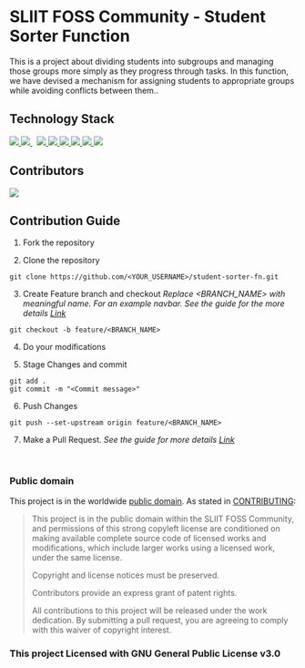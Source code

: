 # SLIIT FOSS Community - Student Sorter Function

This is a project about dividing students into subgroups and managing those groups more simply as they progress through tasks. In this function, we have devised a mechanism for assigning students to appropriate groups while avoiding conflicts between them.. 

## Technology Stack

<a href="https://www.typescriptlang.org/" target="_blank"> 
	<img src="https://img.icons8.com/color/48/000000/typescript.png"/>
</a>
<a style="padding-right:8px;" href="https://nodejs.org" target="_blank"> 
	<img src="https://img.icons8.com/color/48/000000/nodejs.png"/> 
</a>
<a href="https://developer.mozilla.org/en-US/docs/Web/JavaScript" target="_blank"> 
	<img src="https://img.icons8.com/color/48/000000/javascript.png"/> 
</a> 
<a href="https://www.w3.org/html/" target="_blank"> 
	<img src="https://img.icons8.com/color/48/000000/html-5.png"/> 
</a> 
<a href="https://www.w3schools.com/css/" target="_blank"> 
	<img src="https://img.icons8.com/color/48/000000/css3.png"/> 
</a> 
<a href="https://getbootstrap.com" target="_blank"> 
	<img src="https://img.icons8.com/color/48/000000/bootstrap.png"/> 
</a>
<a href="https://git-scm.com/" target="_blank"> 
	<img src="https://img.icons8.com/color/48/000000/git.png"/> 
</a> 
<a href="https://github.com/" target="_blank"> 
	<img src="https://img.icons8.com/color/48/000000/github.png"/>
</a>

## Contributors

<a href="https://github.com/sliit-foss/student-sorter-fn/graphs/contributors">
  <img src="https://contrib.rocks/image?repo=sliit-foss/student-sorter-fn" />
</a>

 
## Contribution Guide

1. Fork the repository

2. Clone the repository

```
git clone https://github.com/<YOUR_USERNAME>/student-sorter-fn.git
```

3. Create Feature branch and checkout
   _Replace <BRANCH_NAME> with meaningful name. For an example navbar. See the guide for the more details [Link](https://www.atlassian.com/git/tutorials/comparing-workflows/feature-branch-workflow)_

```
git checkout -b feature/<BRANCH_NAME>
```

4. Do your modifications

5. Stage Changes and commit

```
git add .
git commit -m "<Commit message>"
```

6. Push Changes

```
git push --set-upstream origin feature/<BRANCH_NAME>
```

7. Make a Pull Request.
   _See the guide for more
   details [Link](https://docs.github.com/en/free-pro-team@latest/github/collaborating-with-issues-and-pull-requests/creating-a-pull-request)_

<br>

### Public domain

This project is in the worldwide [public domain](LICENSE.md). As stated in [CONTRIBUTING](CONTRIBUTING.md):

> This project is in the public domain within the SLIIT FOSS Community, and permissions of this strong copyleft license are conditioned on making available complete source code of licensed works and modifications, which include larger works using a licensed work, under the same license. 
>
> Copyright and license notices must be preserved. 
>
> Contributors provide an express grant of patent rights. 
>
> All contributions to this project will be released under the work dedication. By submitting a pull request, you are agreeing to comply with this waiver of copyright interest.

### This project Licensed with GNU General Public License v3.0
